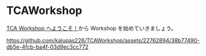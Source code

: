 # TCAWorkshop

[TCA Workshop へようこそ！](https://kalupas226.github.io/TCAWorkshop/documentation/docs/welcometcaworkshop)から Workshop を始めていきましょう。  

https://github.com/kalupas226/TCAWorkshop/assets/22762894/38b77490-db5e-4fcb-ba4f-03d9ec3cc772



